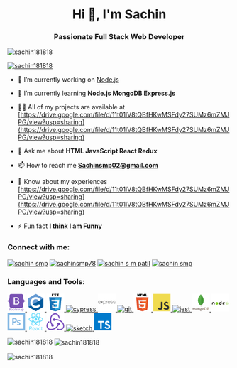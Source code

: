 <h1 align="center">Hi 👋, I'm Sachin</h1>
<h3 align="center">Passionate Full Stack Web Developer</h3
 <img src="https://www.google.com/imgres?imgurl=https%3A%2F%2Fblog.vantagecircle.com%2Fcontent%2Fimages%2F2020%2F08%2Ftechnology-in-the-workplace.png&imgrefurl=https%3A%2F%2Fblog.vantagecircle.com%2Ftechnology-in-the-workplace%2F&tbnid=FtPHRkWFn7MKoM&vet=12ahUKEwjQyLju44z4AhWq_TgGHfxRBJAQMygSegUIARDhAQ..i&docid=85a8pTGS6dmWeM&w=681&h=382&q=computer%20work%20tech&ved=2ahUKEwjQyLju44z4AhWq_TgGHfxRBJAQMygSegUIARDhAQ" alt="my" />

<p align="left"> <img src="https://komarev.com/ghpvc/?username=sachin181818&label=Profile%20views&color=0e75b6&style=flat" alt="sachin181818" /> </p>

<p align="left"> <a href="https://github.com/ryo-ma/github-profile-trophy"><img src="https://github-profile-trophy.vercel.app/?username=sachin181818" alt="sachin181818" /></a> </p>

- 🔭 I’m currently working on [Node.js](MongoDB)

- 🌱 I’m currently learning **Node.js MongoDB Express.js**

- 👨‍💻 All of my projects are available at [https://drive.google.com/file/d/11t01lV8tQBfHKwMSFdy27SUMz6mZMJPG/view?usp=sharing](https://drive.google.com/file/d/11t01lV8tQBfHKwMSFdy27SUMz6mZMJPG/view?usp=sharing)

- 💬 Ask me about **HTML JavaScript React Redux**

- 📫 How to reach me **Sachinsmp02@gmail.com**

- 📄 Know about my experiences [https://drive.google.com/file/d/11t01lV8tQBfHKwMSFdy27SUMz6mZMJPG/view?usp=sharing](https://drive.google.com/file/d/11t01lV8tQBfHKwMSFdy27SUMz6mZMJPG/view?usp=sharing)

- ⚡ Fun fact **I think I am Funny**

<h3 align="left">Connect with me:</h3>
<p align="left">
<a href="https://www.linkedin.com/in/sachin-smp-30a0a01b6/" target="blank"><img align="center" src="https://raw.githubusercontent.com/rahuldkjain/github-profile-readme-generator/master/src/images/icons/Social/linked-in-alt.svg" alt="sachin smp" height="30" width="40" /></a>
<a href="[https://codesandbox.com/sachinsmp78](https://codesandbox.io/dashboard/home?workspace=dd59061e-3834-42f3-9db4-144886510bc9)" target="blank"><img align="center" src="https://raw.githubusercontent.com/rahuldkjain/github-profile-readme-generator/master/src/images/icons/Social/codesandbox.svg" alt="sachinsmp78" height="30" width="40" /></a>
<a href="https://m.facebook.com/sachin.smp" target="blank"><img align="center" src="https://raw.githubusercontent.com/rahuldkjain/github-profile-readme-generator/master/src/images/icons/Social/facebook.svg" alt="sachin s m patil" height="30" width="40" /></a>
<a href="https://www.instagram.com/sachinsmp/" target="blank"><img align="center" src="https://raw.githubusercontent.com/rahuldkjain/github-profile-readme-generator/master/src/images/icons/Social/instagram.svg" alt="sachin smp" height="30" width="40" /></a>
</p>

<h3 align="left">Languages and Tools:</h3>
<p align="left"> <a href="https://getbootstrap.com" target="_blank" rel="noreferrer"> <img src="https://raw.githubusercontent.com/devicons/devicon/master/icons/bootstrap/bootstrap-plain-wordmark.svg" alt="bootstrap" width="40" height="40"/> </a> <a href="https://www.cprogramming.com/" target="_blank" rel="noreferrer"> <img src="https://raw.githubusercontent.com/devicons/devicon/master/icons/c/c-original.svg" alt="c" width="40" height="40"/> </a> <a href="https://www.w3schools.com/css/" target="_blank" rel="noreferrer"> <img src="https://raw.githubusercontent.com/devicons/devicon/master/icons/css3/css3-original-wordmark.svg" alt="css3" width="40" height="40"/> </a> <a href="https://www.cypress.io" target="_blank" rel="noreferrer"> <img src="https://raw.githubusercontent.com/simple-icons/simple-icons/6e46ec1fc23b60c8fd0d2f2ff46db82e16dbd75f/icons/cypress.svg" alt="cypress" width="40" height="40"/> </a> <a href="https://expressjs.com" target="_blank" rel="noreferrer"> <img src="https://raw.githubusercontent.com/devicons/devicon/master/icons/express/express-original-wordmark.svg" alt="express" width="40" height="40"/> </a> <a href="https://git-scm.com/" target="_blank" rel="noreferrer"> <img src="https://www.vectorlogo.zone/logos/git-scm/git-scm-icon.svg" alt="git" width="40" height="40"/> </a> <a href="https://www.w3.org/html/" target="_blank" rel="noreferrer"> <img src="https://raw.githubusercontent.com/devicons/devicon/master/icons/html5/html5-original-wordmark.svg" alt="html5" width="40" height="40"/> </a> <a href="https://developer.mozilla.org/en-US/docs/Web/JavaScript" target="_blank" rel="noreferrer"> <img src="https://raw.githubusercontent.com/devicons/devicon/master/icons/javascript/javascript-original.svg" alt="javascript" width="40" height="40"/> </a> <a href="https://jestjs.io" target="_blank" rel="noreferrer"> <img src="https://www.vectorlogo.zone/logos/jestjsio/jestjsio-icon.svg" alt="jest" width="40" height="40"/> </a> <a href="https://www.mongodb.com/" target="_blank" rel="noreferrer"> <img src="https://raw.githubusercontent.com/devicons/devicon/master/icons/mongodb/mongodb-original-wordmark.svg" alt="mongodb" width="40" height="40"/> </a> <a href="https://nodejs.org" target="_blank" rel="noreferrer"> <img src="https://raw.githubusercontent.com/devicons/devicon/master/icons/nodejs/nodejs-original-wordmark.svg" alt="nodejs" width="40" height="40"/> </a> <a href="https://www.photoshop.com/en" target="_blank" rel="noreferrer"> <img src="https://raw.githubusercontent.com/devicons/devicon/master/icons/photoshop/photoshop-line.svg" alt="photoshop" width="40" height="40"/> </a> <a href="https://reactjs.org/" target="_blank" rel="noreferrer"> <img src="https://raw.githubusercontent.com/devicons/devicon/master/icons/react/react-original-wordmark.svg" alt="react" width="40" height="40"/> </a> <a href="https://redux.js.org" target="_blank" rel="noreferrer"> <img src="https://raw.githubusercontent.com/devicons/devicon/master/icons/redux/redux-original.svg" alt="redux" width="40" height="40"/> </a> <a href="https://www.sketch.com/" target="_blank" rel="noreferrer"> <img src="https://www.vectorlogo.zone/logos/sketchapp/sketchapp-icon.svg" alt="sketch" width="40" height="40"/> </a> <a href="https://www.typescriptlang.org/" target="_blank" rel="noreferrer"> <img src="https://raw.githubusercontent.com/devicons/devicon/master/icons/typescript/typescript-original.svg" alt="typescript" width="40" height="40"/> </a> </p>

<p><img align="left" src="https://github-readme-stats.vercel.app/api/top-langs?username=sachin181818&show_icons=true&locale=en&layout=compact" alt="sachin181818" /></p>

<p>&nbsp;<img align="center" src="https://github-readme-stats.vercel.app/api?username=sachin181818&show_icons=true&locale=en" alt="sachin181818" /></p>

<p><img align="center" src="https://github-readme-streak-stats.herokuapp.com/?user=sachin181818&" alt="sachin181818" /></p>
